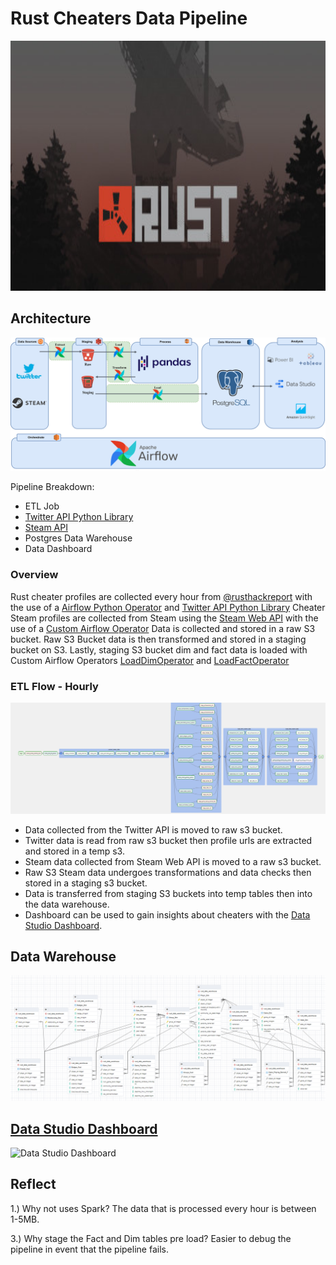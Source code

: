 # Rust Cheaters Data Pipeline

<img src="https://github.com/jacob1421/RustCheatersDataPipeline/blob/master/images/rust.jpg" style="width: 100%;height:400px;" align="centre">

## Architecture 
![Pipeline Architecture](https://github.com/jacob1421/RustCheatersDataPipeline/blob/master/images/DataPipeline.jpg)

Pipeline Breakdown:
 - ETL Job
 - [Twitter API Python Library](https://github.com/tweepy/tweepy)
 - [Steam API](https://wiki.teamfortress.com/wiki/WebAPI)
 - Postgres Data Warehouse
 - Data Dashboard

### Overview
Rust cheater profiles are collected every hour from [@rusthackreport](https://twitter.com/rusthackreport) with the use of a [Airflow Python Operator](https://github.com/jacob1421/RustCheatersDataPipeline/blob/master/dags/scripts/helpers.py) and [Twitter API Python Library](https://github.com/tweepy/tweepy)
Cheater Steam profiles are collected from Steam using the [Steam Web API](https://wiki.teamfortress.com/wiki/WebAPI) with the use of a [Custom Airflow Operator](https://github.com/jacob1421/RustCheatersDataPipeline/blob/master/dags/custom_operators/SteamToS3Operator.py)
Data is collected and stored in a raw S3 bucket.
Raw S3 Bucket data is then transformed and stored in a staging bucket on S3.
Lastly, staging S3 bucket dim and fact data is loaded with Custom Airflow Operators [LoadDimOperator](https://github.com/jacob1421/RustCheatersDataPipeline/blob/master/dags/custom_operators/LoadDimsOperator.py) and [LoadFactOperator](https://github.com/jacob1421/RustCheatersDataPipeline/blob/master/dags/custom_operators/LoadFactsOperator.py)

### ETL Flow - Hourly
![ETL Arcitecture](https://github.com/jacob1421/RustCheatersDataPipeline/blob/master/images/airflow_dag.png)

 - Data collected from the Twitter API is moved to raw s3 bucket.
 - Twitter data is read from raw s3 bucket then profile urls are extracted and stored in a temp s3. 
 - Steam data collected from Steam Web API is moved to a raw s3 bucket.
 - Raw S3 Steam data undergoes transformations and data checks then stored in a staging s3 bucket. 
 - Data is transferred from staging S3 buckets into temp tables then into the data warehouse.
 - Dashboard can be used to gain insights about cheaters with the [Data Studio Dashboard](https://datastudio.google.com/u/0/reporting/85aa118b-9def-48e4-8c88-b3db1e34e3ff/page/Ic8kC).

## Data Warehouse
![Data Warehouse Arcitecture](https://github.com/jacob1421/RustCheatersDataPipeline/blob/master/images/DataWarehouse.png)

## [Data Studio Dashboard](https://datastudio.google.com/u/0/reporting/85aa118b-9def-48e4-8c88-b3db1e34e3ff/page/Ic8kC)
![Data Studio Dashboard](https://github.com/jacob1421/RustCheatersDataPipeline/blob/master/images/Dashboard.gif)

## Reflect
1.) Why not uses Spark?
The data that is processed every hour is between 1-5MB.

3.) Why stage the Fact and Dim tables pre load?
Easier to debug the pipeline in event that the pipeline fails.



